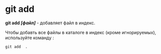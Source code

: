 # git add

**git add *[файл]*** - добавляет файл в индекс.

Чтобы добавть все файлы в каталоге в индекс (кроме игнорируемых), используйте команду :
```
git add  .
```